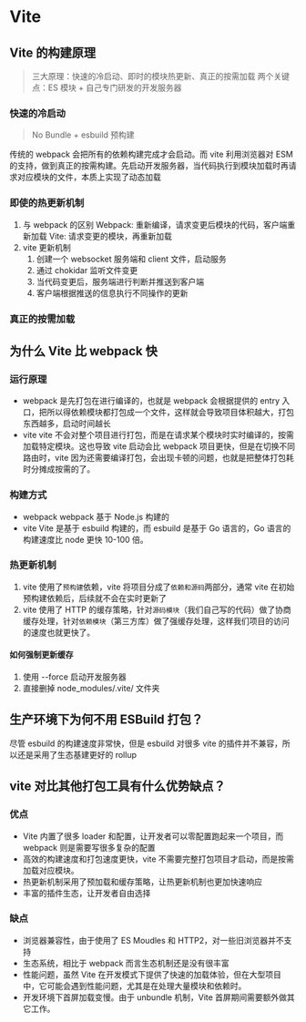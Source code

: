 # Vite

## Vite 的构建原理

> 三大原理：快速的冷启动、即时的模块热更新、真正的按需加载
> 两个关键点：ES 模块 + 自己专门研发的开发服务器

### 快速的冷启动

> No Bundle + esbuild 预构建

传统的 webpack 会把所有的依赖构建完成才会启动。而 vite 利用浏览器对 ESM 的支持，做到真正的按需构建。先启动开发服务器，当代码执行到模块加载时再请求对应模块的文件，本质上实现了动态加载

### 即使的热更新机制

1. 与 webpack 的区别
   Webpack: 重新编译，请求变更后模块的代码，客户端重新加载
   Vite: 请求变更的模块，再重新加载
2. vite 更新机制
   1. 创建一个 websocket 服务端和 client 文件，启动服务
   2. 通过 chokidar 监听文件变更
   3. 当代码变更后，服务端进行判断并推送到客户端
   4. 客户端根据推送的信息执行不同操作的更新

### 真正的按需加载

## 为什么 Vite 比 webpack 快

### 运行原理

- webpack
  是先打包在进行编译的，也就是 webpack 会根据提供的 entry 入口，把所以得依赖模块都打包成一个文件，这样就会导致项目体积越大，打包东西越多，启动时间越长
- vite
  vite 不会对整个项目进行打包，而是在请求某个模块时实时编译的，按需加载特定模块。这也导致 vite 启动会比 webpack 项目更快，但是在切换不同路由时，vite 因为还需要编译打包，会出现卡顿的问题，也就是把整体打包耗时分摊成按需的了。

### 构建方式

- webpack
  webpack 基于 Node.js 构建的
- vite
  Vite 是基于 esbuild 构建的，而 esbuild 是基于 Go 语言的，Go 语言的构建速度比 node 更快 10-100 倍。

### 热更新机制

1. vite 使用了`预构建`依赖，vite 将项目分成了`依赖和源码`两部分，通常 vite 在初始预构建依赖后，后续就不会在实时更新了
2. vite 使用了 HTTP 的缓存策略，针对`源码模块`（我们自己写的代码）做了协商缓存处理，针对`依赖模块`（第三方库）做了强缓存处理，这样我们项目的访问的速度也就更快了。

#### 如何强制更新缓存

1. 使用 --force 启动开发服务器
2. 直接删掉 node_modules/.vite/ 文件夹

## 生产环境下为何不用 ESBuild 打包？

尽管 esbuild 的构建速度非常快，但是 esbuild 对很多 vite 的插件并不兼容，所以还是采用了生态基建更好的 rollup

## vite 对比其他打包工具有什么优势缺点？

### 优点

- Vite 内置了很多 loader 和配置，让开发者可以零配置跑起来一个项目，而 webpack 则是需要写很多复杂的配置
- 高效的构建速度和打包速度更快，vite 不需要完整打包项目才启动，而是按需加载对应模块。
- 热更新机制采用了预加载和缓存策略，让热更新机制也更加快速响应
- 丰富的插件生态，让开发者自由选择

### 缺点

- 浏览器兼容性，由于使用了 ES Moudles 和 HTTP2，对一些旧浏览器并不支持
- 生态系统，相比于 webpack 而言生态机制还是没有很丰富
- 性能问题，虽然 Vite 在开发模式下提供了快速的加载体验，但在大型项目中，它可能会遇到性能问题，尤其是在处理大量模块和依赖时。
- 开发环境下首屏加载变慢。由于 unbundle 机制，Vite 首屏期间需要额外做其它工作。
